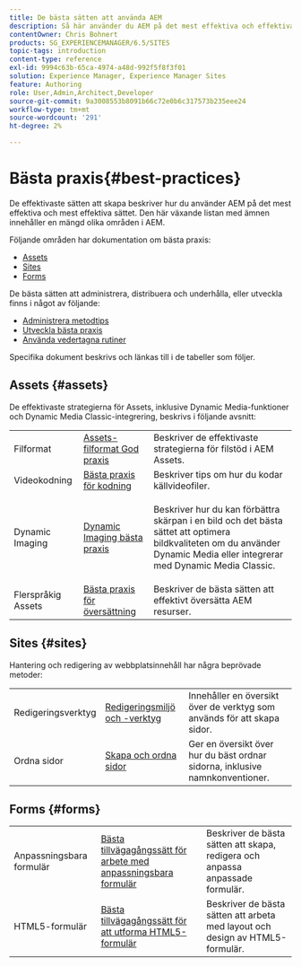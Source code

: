 ```yaml
---
title: De bästa sätten att använda AEM
description: Så här använder du AEM på det mest effektiva och effektiva sättet.
contentOwner: Chris Bohnert
products: SG_EXPERIENCEMANAGER/6.5/SITES
topic-tags: introduction
content-type: reference
exl-id: 9994c63b-65ca-4974-a48d-992f5f8f3f01
solution: Experience Manager, Experience Manager Sites
feature: Authoring
role: User,Admin,Architect,Developer
source-git-commit: 9a3008553b8091b66c72e0b6c317573b235eee24
workflow-type: tm+mt
source-wordcount: '291'
ht-degree: 2%

---
```


# Bästa praxis{#best-practices}

De effektivaste sätten att skapa beskriver hur du använder AEM på det mest effektiva och mest effektiva sättet. Den här växande listan med ämnen innehåller en mängd olika områden i AEM.

Följande områden har dokumentation om bästa praxis:

* [Assets](#assets)
* [Sites](#sites)
* [Forms](#forms)

De bästa sätten att administrera, distribuera och underhålla, eller utveckla finns i något av följande:

* [Administrera metodtips](/help/sites-administering/administer-best-practices.md)
* [Utveckla bästa praxis](/help/sites-developing/best-practices.md)
* [Använda vedertagna rutiner](/help/sites-deploying/best-practices.md)

Specifika dokument beskrivs och länkas till i de tabeller som följer.

## Assets {#assets}

De effektivaste strategierna för Assets, inklusive Dynamic Media-funktioner och Dynamic Media Classic-integrering, beskrivs i följande avsnitt:

<table>
 <tbody>
  <tr>
   <td>Filformat</td>
   <td><a href="/help/assets/assets-file-format-best-practices.md">Assets-filformat God praxis</a></td>
   <td>Beskriver de effektivaste strategierna för filstöd i AEM Assets.</td>
  </tr>
  <tr>
   <td>Videokodning</td>
   <td><a href="/help/assets/video.md#best-practices-for-encoding-videos">Bästa praxis för kodning</a></td>
   <td>Beskriver tips om hur du kodar källvideofiler.</td>
  </tr>
  <tr>
   <td>Dynamic Imaging</td>
   <td><a href="/help/assets/best-practices-for-optimizing-the-quality-of-your-images.md">Dynamic Imaging bästa praxis</a></td>
   <td><p>Beskriver hur du kan förbättra skärpan i en bild och det bästa sättet att optimera bildkvaliteten om du använder Dynamic Media eller integrerar med Dynamic Media Classic. </p> </td>
  </tr>
  <tr>
   <td>Flerspråkig Assets</td>
   <td><a href="/help/assets/best-practices-for-translating-assets-efficiently.md">Bästa praxis för översättning</a></td>
   <td>Beskriver de bästa sätten att effektivt översätta AEM resurser.</td>
  </tr>
 </tbody>
</table>

## Sites {#sites}

Hantering och redigering av webbplatsinnehåll har några beprövade metoder:

|  |  |  |
|---|---|---|
| Redigeringsverktyg | [Redigeringsmiljö och -verktyg](/help/sites-authoring/author-environment-tools.md) | Innehåller en översikt över de verktyg som används för att skapa sidor. |
| Ordna sidor | [Skapa och ordna sidor](/help/sites-authoring/managing-pages.md) | Ger en översikt över hur du bäst ordnar sidorna, inklusive namnkonventioner. |

## Forms {#forms}

|  |  |  |
|---|---|---|
| Anpassningsbara formulär | [Bästa tillvägagångssätt för arbete med anpassningsbara formulär](/help/forms/using/adaptive-forms-best-practices.md) | Beskriver de bästa sätten att skapa, redigera och anpassa anpassade formulär. |
| HTML5-formulär | [Bästa tillvägagångssätt för att utforma HTML5-formulär](/help/forms/using/best-practices-for-html5-forms.md) | Beskriver de bästa sätten att arbeta med layout och design av HTML5-formulär. |
